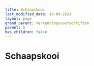 ```yaml
---
title: Schaapskooi
last_modified_date: 19-09-2023
layout: page
grand_parent: Verkenningsvoorschriften
parent: S
has_children: false
---
```


Schaapskooi
===========

